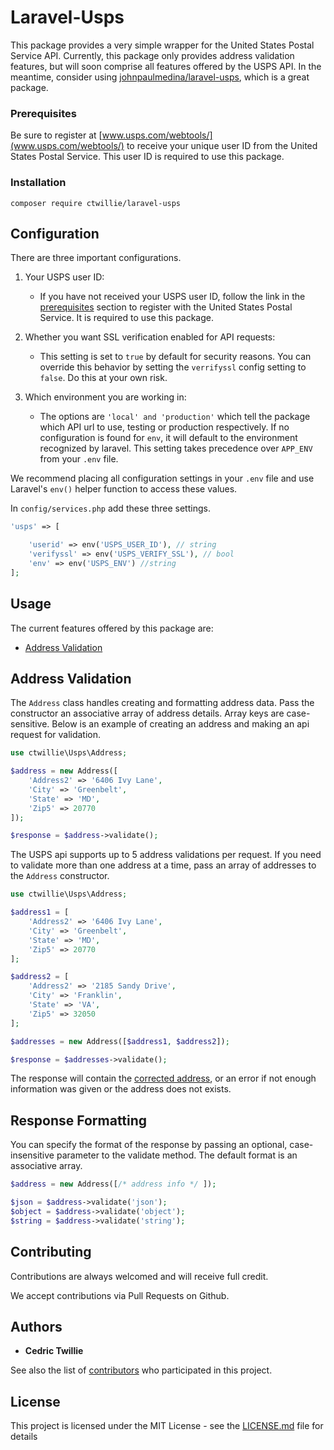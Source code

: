 # Laravel-Usps

This package provides a very simple wrapper for the United States Postal Service API. Currently, this package only provides address validation features, but will soon comprise all features offered by the USPS API. In the meantime, consider using [johnpaulmedina/laravel-usps](https://github.com/johnpaulmedina/laravel-usps), which is a great package.

### Prerequisites

Be sure to register at [www.usps.com/webtools/](www.usps.com/webtools/) to receive your unique user ID
from the United States Postal Service. This user ID is required to use this package.

### Installation

```
composer require ctwillie/laravel-usps
```

## Configuration

There are three important configurations.
1. Your USPS user ID:
    - If you have not received your USPS user ID, follow the link in the [prerequisites](#Prerequisites) section  to register with the 
      United States Postal Service. It is required to use this package.

2. Whether you want SSL verification enabled for API requests:
    - This setting is set to `true` by default for security reasons. You can override this behavior by setting the `verrifyssl` config     setting to `false`.   Do this at your own risk.

3. Which environment you are working in:
	- The options are `'local' and 'production'` which tell the package which API url to use, testing or production respectively. If no configuration is found     for `env`, it will default to the environment recognized by laravel. This setting takes precedence over `APP_ENV` from your `.env` file.

We recommend placing all configuration settings in your `.env` file and use Laravel's `env()` helper function to access these values.

In `config/services.php` add these three settings.

```php
'usps' => [

    'userid' => env('USPS_USER_ID'), // string
    'verifyssl' => env('USPS_VERIFY_SSL'), // bool
    'env' => env('USPS_ENV') //string
];
```

## Usage

The current features offered by this package are:
 - [Address Validation](#Address-Validation) 


## Address Validation

The `Address` class handles creating and formatting address data. Pass the constructor an associative array of address details. Array keys are case-sensitive.
Below is an example of creating an address and making an api request for validation.

```php
use ctwillie\Usps\Address;

$address = new Address([
    'Address2' => '6406 Ivy Lane',
    'City' => 'Greenbelt',
    'State' => 'MD',
    'Zip5' => 20770
]);

$response = $address->validate();
```
The USPS api supports up to 5 address validations per request. If you need to validate more than one address at a time, pass an array of addresses to the `Address` constructor.

```php
use ctwillie\Usps\Address;

$address1 = [
    'Address2' => '6406 Ivy Lane',
    'City' => 'Greenbelt',
    'State' => 'MD',
    'Zip5' => 20770
];

$address2 = [
    'Address2' => '2185 Sandy Drive',
    'City' => 'Franklin',
    'State' => 'VA',
    'Zip5' => 32050
];

$addresses = new Address([$address1, $address2]);

$response = $addresses->validate();
```

The response will contain the [corrected address](https://www.usps.com/business/web-tools-apis/address-information-api.pdf), or an error if not enough information was given or the address does not exists.

## Response Formatting

You can specify the format of the response by passing an optional, case-insensitive parameter to the validate method. The default format is an associative array.

```php
$address = new Address([/* address info */ ]);

$json = $address->validate('json');
$object = $address->validate('object');
$string = $address->validate('string');
```

## Contributing

Contributions are always welcomed and will receive full credit.

We accept contributions via Pull Requests on Github.

## Authors

* **Cedric Twillie**

See also the list of [contributors](https://github.com/ctwillie/laravel-usps/graphs/contributors) who participated in this project.

## License

This project is licensed under the MIT License - see the [LICENSE.md](LICENSE.md) file for details


